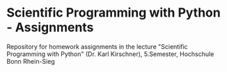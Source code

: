 # Scientific Programming with Python - Assignments
 Repository for homework assignments in the lecture "Scientific Programming with Python" (Dr. Karl Kirschner), 5.Semester, Hochschule Bonn Rhein-Sieg
